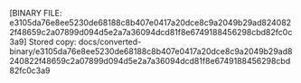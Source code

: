 [BINARY FILE: e3105da76e8ee5230de68188c8b407e0417a20dce8c9a2049b29ad8240822f48659c2a07899d094d5e2a7a36094dcd81f8e6749188456298cbd82fc0c3a9]
Stored copy: docs/converted-binary/e3105da76e8ee5230de68188c8b407e0417a20dce8c9a2049b29ad8240822f48659c2a07899d094d5e2a7a36094dcd81f8e6749188456298cbd82fc0c3a9
